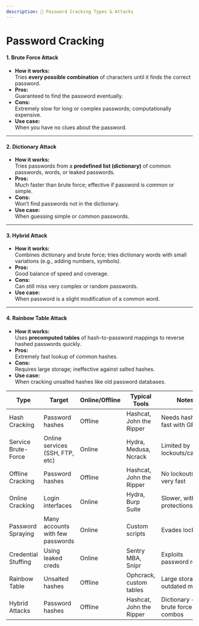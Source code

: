 ```yaml
---
description: 🔐 Password Cracking Types & Attacks
---
```


# Password Cracking

#### 1. **Brute Force Attack**

* **How it works:**\
  Tries **every possible combination** of characters until it finds the correct password.
* **Pros:**\
  Guaranteed to find the password eventually.
* **Cons:**\
  Extremely slow for long or complex passwords; computationally expensive.
* **Use case:**\
  When you have no clues about the password.

***

#### 2. **Dictionary Attack**

* **How it works:**\
  Tries passwords from a **predefined list (dictionary)** of common passwords, words, or leaked passwords.
* **Pros:**\
  Much faster than brute force; effective if password is common or simple.
* **Cons:**\
  Won’t find passwords not in the dictionary.
* **Use case:**\
  When guessing simple or common passwords.

***

#### 3. **Hybrid Attack**

* **How it works:**\
  Combines dictionary and brute force; tries dictionary words with small variations (e.g., adding numbers, symbols).
* **Pros:**\
  Good balance of speed and coverage.
* **Cons:**\
  Can still miss very complex or random passwords.
* **Use case:**\
  When password is a slight modification of a common word.

***

#### 4. **Rainbow Table Attack**

* **How it works:**\
  Uses **precomputed tables** of hash-to-password mappings to reverse hashed passwords quickly.
* **Pros:**\
  Extremely fast lookup of common hashes.
* **Cons:**\
  Requires large storage; ineffective against salted hashes.
* **Use case:**\
  When cracking unsalted hashes like old password databases.

| Type                | Target                           | Online/Offline | Typical Tools            | Notes                           |
| ------------------- | -------------------------------- | -------------- | ------------------------ | ------------------------------- |
| Hash Cracking       | Password hashes                  | Offline        | Hashcat, John the Ripper | Needs hashes, fast with GPU     |
| Service Brute-Force | Online services (SSH, FTP, etc)  | Online         | Hydra, Medusa, Ncrack    | Limited by lockouts/captcha     |
| Offline Cracking    | Password hashes                  | Offline        | Hashcat, John the Ripper | No lockouts, very fast          |
| Online Cracking     | Login interfaces                 | Online         | Hydra, Burp Suite        | Slower, with protections        |
| Password Spraying   | Many accounts with few passwords | Online         | Custom scripts           | Evades lockouts                 |
| Credential Stuffing | Using leaked creds               | Online         | Sentry MBA, Snipr        | Exploits password reuse         |
| Rainbow Table       | Unsalted hashes                  | Offline        | Ophcrack, custom tables  | Large storage, outdated method  |
| Hybrid Attacks      | Password hashes                  | Offline        | Hashcat, John the Ripper | Dictionary + brute force combos |
